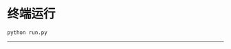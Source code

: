 # 终端运行

```shell
python run.py
```
*******************************************************************************************************************************************************************************************************************************************************************************************************************************************************************************************************************************